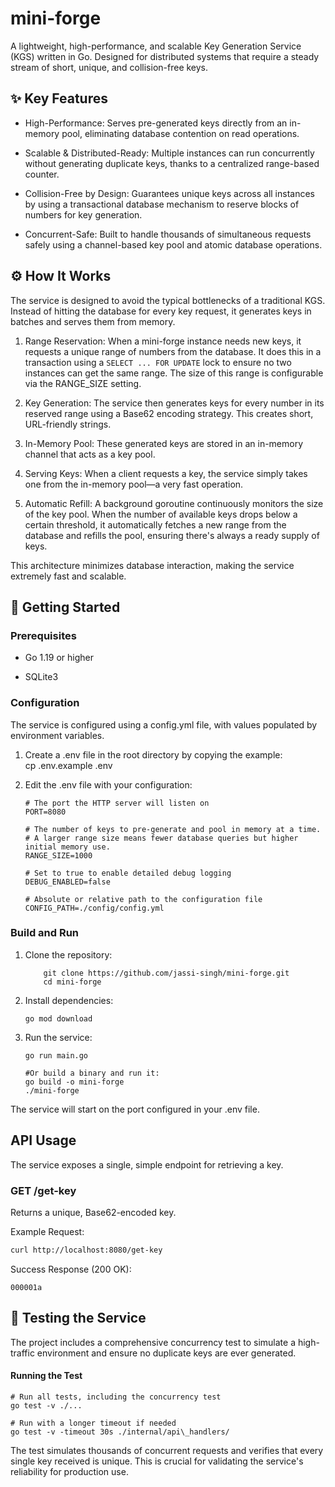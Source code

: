 # mini-forge

A lightweight, high-performance, and scalable Key Generation Service (KGS) written in Go. Designed for distributed systems that require a steady stream of short, unique, and collision-free keys.

## ✨ Key Features

*   High-Performance: Serves pre-generated keys directly from an in-memory pool, eliminating database contention on read operations.
    
*   Scalable & Distributed-Ready: Multiple instances can run concurrently without generating duplicate keys, thanks to a centralized range-based counter.
    
*   Collision-Free by Design: Guarantees unique keys across all instances by using a transactional database mechanism to reserve blocks of numbers for key generation.
    
*   Concurrent-Safe: Built to handle thousands of simultaneous requests safely using a channel-based key pool and atomic database operations.
    

## ⚙️ How It Works

The service is designed to avoid the typical bottlenecks of a traditional KGS. Instead of hitting the database for every key request, it generates keys in batches and serves them from memory.

1.  Range Reservation: When a mini-forge instance needs new keys, it requests a unique range of numbers from the database. It does this in a transaction using a `SELECT ... FOR UPDATE` lock to ensure no two instances can get the same range. The size of this range is configurable via the RANGE\_SIZE setting.
    
2.  Key Generation: The service then generates keys for every number in its reserved range using a Base62 encoding strategy. This creates short, URL-friendly strings.
    
3.  In-Memory Pool: These generated keys are stored in an in-memory channel that acts as a key pool.
    
4.  Serving Keys: When a client requests a key, the service simply takes one from the in-memory pool—a very fast operation.
    
5.  Automatic Refill: A background goroutine continuously monitors the size of the key pool. When the number of available keys drops below a certain threshold, it automatically fetches a new range from the database and refills the pool, ensuring there's always a ready supply of keys.
    

This architecture minimizes database interaction, making the service extremely fast and scalable.

## 🚀 Getting Started

### Prerequisites

*   Go 1.19 or higher
    
*   SQLite3
    

### Configuration

The service is configured using a config.yml file, with values populated by environment variables.

1.  Create a .env file in the root directory by copying the example:  
    cp .env.example .env  
      
    
2.  Edit the .env file with your configuration:  
    ```
    # The port the HTTP server will listen on  
    PORT=8080  
      
    # The number of keys to pre-generate and pool in memory at a time.  
    # A larger range size means fewer database queries but higher initial memory use.  
    RANGE_SIZE=1000  
      
    # Set to true to enable detailed debug logging  
    DEBUG_ENABLED=false  
      
    # Absolute or relative path to the configuration file  
    CONFIG_PATH=./config/config.yml 
    ``` 
      
    

### Build and Run

1.  Clone the repository:  
    ```
        git clone https://github.com/jassi-singh/mini-forge.git
        cd mini-forge  
    ```
      
    
2.  Install dependencies:  
    ```
    go mod download  
    ```
      
    
3.  Run the service:  
    ```
    go run main.go  
      
    #Or build a binary and run it:  
    go build -o mini-forge  
    ./mini-forge  
    ```
    

The service will start on the port configured in your .env file.

## API Usage

The service exposes a single, simple endpoint for retrieving a key.

### GET /get-key

Returns a unique, Base62-encoded key.

Example Request:
```bash
curl http://localhost:8080/get-key 
``` 
  

Success Response (200 OK):
```
000001a  
```
  

## 🧪 Testing the Service

The project includes a comprehensive concurrency test to simulate a high-traffic environment and ensure no duplicate keys are ever generated.

#### Running the Test

```
# Run all tests, including the concurrency test  
go test -v ./...  
  
# Run with a longer timeout if needed  
go test -v -timeout 30s ./internal/api\_handlers/  
```
  

The test simulates thousands of concurrent requests and verifies that every single key received is unique. This is crucial for validating the service's reliability for production use.